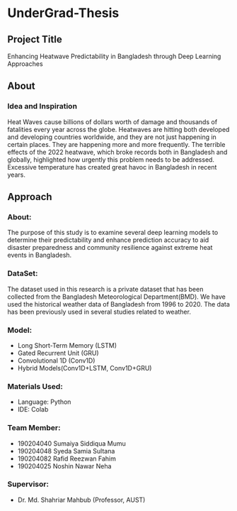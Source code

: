 # UnderGrad-Thesis

## Project Title
Enhancing Heatwave Predictability in Bangladesh through Deep Learning Approaches


## About

### Idea and Inspiration
Heat Waves cause billions of dollars worth of damage and thousands of fatalities every year across the globe. Heatwaves are hitting both developed and developing countries worldwide, and they are not just happening in certain places. They are happening more and more frequently. The terrible effects of the 2022 heatwave, which broke records both in Bangladesh and globally, highlighted how urgently this problem needs to be addressed. Excessive temperature has created great havoc in Bangladesh in recent years. 


## Approach

### About:
The purpose of this study is to examine several deep learning models to determine their predictability and enhance prediction accuracy to aid disaster preparedness and community resilience against extreme heat events in Bangladesh.

### DataSet: 
The dataset used in this research is a private dataset that has been collected from the Bangladesh Meteorological Department(BMD). We have used the historical weather data
of Bangladesh from 1996 to 2020. The data has been previously used in several studies related to weather.

### Model:
* Long Short-Term Memory (LSTM)
* Gated Recurrent Unit (GRU)
* Convolutional 1D (Conv1D)
* Hybrid Models(Conv1D+LSTM, Conv1D+GRU)

### Materials Used:
* Language: Python
* IDE: Colab


### Team Member:
* 190204040 Sumaiya Siddiqua Mumu
* 190204048 Syeda Samia Sultana
* 190204082 Rafid Reezwan Fahim
* 190204025 Noshin Nawar Neha

### Supervisor: 
* Dr. Md. Shahriar Mahbub (Professor, AUST)
  



